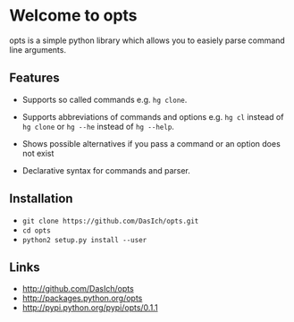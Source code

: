 Welcome to opts
===============
opts is a simple python library which allows you to easiely parse command line
arguments.

Features
--------

- Supports so called commands e.g. ``hg clone``.

- Supports abbreviations of commands and options e.g. ``hg cl`` instead of
  ``hg clone`` or ``hg --he`` instead of ``hg --help``.

- Shows possible alternatives if you pass a command or an option does not exist

- Declarative syntax for commands and parser.

Installation
------------
- ```git clone https://github.com/DasIch/opts.git```
- ```cd opts ```
- ``` python2 setup.py install --user ```

Links
-----

- http://github.com/DasIch/opts
- http://packages.python.org/opts
- http://pypi.python.org/pypi/opts/0.1.1
